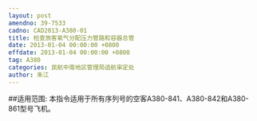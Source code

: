 ```yaml
---
layout: post
amendno: 39-7533
cadno: CAD2013-A380-01
title: 检查旅客氧气分配压力管路和容器总管
date: 2013-01-04 00:00:00 +0800
effdate: 2013-01-04 00:00:00 +0800
tag: A380
categories: 民航中南地区管理局适航审定处
author: 朱江
---
```


##适用范围:
本指令适用于所有序列号的空客A380-841、A380-842和A380-861型号飞机。


